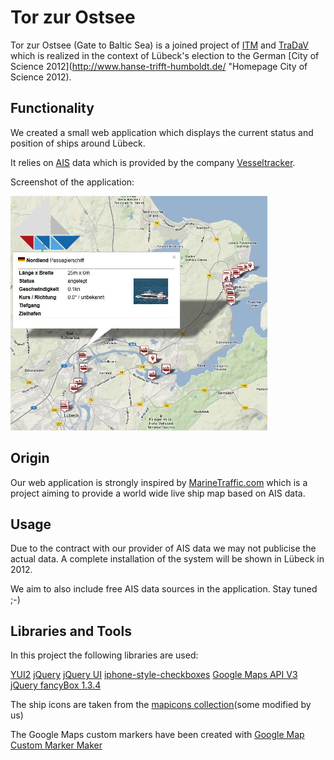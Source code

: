 Tor zur Ostsee
==============
Tor zur Ostsee (Gate to Baltic Sea) is a joined project of [ITM](http://www.itm.uni-luebeck.de/ "Homepage Institute of Telematics") and [TraDaV](http://www.tradav.de/ "Homepage TraDaV") which is realized in the context of Lübeck's election to the German [City of Science 2012](http://www.hanse-trifft-humboldt.de/ "Homepage City of Science 2012).

Functionality
-------------
We created a small web application which displays the current status and position of ships around Lübeck.

It relies on [AIS](http://en.wikipedia.org/wiki/Automatic_Identification_System "WP article about AIS") data which is provided by the company [Vesseltracker](http://www.vesseltracker.com/ "Homepage Vesseltracker").

Screenshot of the application:

<a href="https://github.com/itm/Tor-zur-Ostsee/raw/master/img/screenshot.jpg"><img src="https://github.com/itm/Tor-zur-Ostsee/raw/master/img/screenshot.jpg" width="411" height="375" alt="application screenshot"></a>

Origin
-------

Our web application is strongly inspired by [MarineTraffic.com](http://marinetraffic.com/ais/de/default.aspx "Homepage MarineTraffic") which is a project aiming to provide a world wide live ship map based on AIS data.

Usage
------
Due to the contract with our provider of AIS data we may not publicise the actual data. A complete installation of the system will be shown in Lübeck in 2012.

We aim to also include free AIS data sources in the application. Stay tuned ;-)

Libraries and Tools
-------------------
In this project the following libraries are used:

[YUI2](http://yuilibrary.com/projects/yui2/)
[jQuery](http://jquery.com/)
[jQuery UI](http://jqueryui.com/)
[iphone-style-checkboxes](https://github.com/tdreyno/iphone-style-checkboxes)
[Google Maps API V3](http://code.google.com/apis/maps/index.html)
[jQuery fancyBox 1.3.4](http://fancybox.net/)

The ship icons are taken from the [mapicons collection](http://mapicons.nicolasmollet.com/?s=boat)(some modified by us)

The Google Maps custom markers have been created with [Google Map Custom Marker Maker](http://www.powerhut.co.uk/googlemaps/custom_markers.php)
